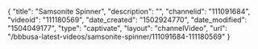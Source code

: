 {
    "title": "Samsonite Spinner",
    "description": "",
    "channelid": "111091684",
    "videoid": "111180569",
    "date_created": "1502924770",
    "date_modified": "1504049177",
    "type": "captivate",
    "layout": "channelVideo",
    "url": "\/bbbusa-latest-videos\/samsonite-spinner\/111091684-111180569"
}